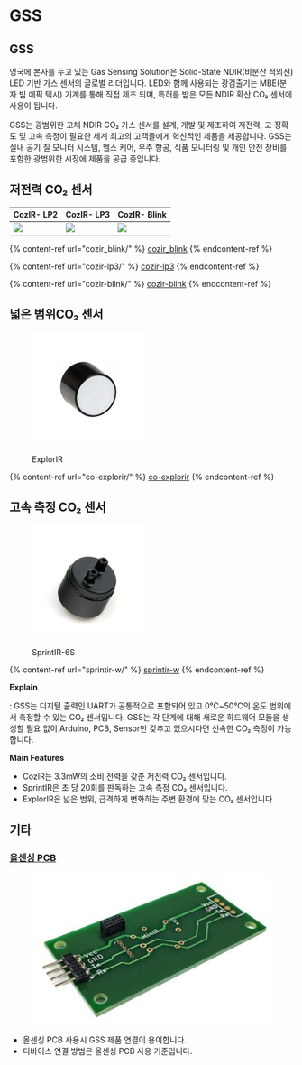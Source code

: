 # GSS

## GSS

영국에 본사를 두고 있는 Gas Sensing Solution은 Solid-State NDIR(비분산 적외선) LED 기반 가스 센서의 글로벌 리더입니다. LED와 함께 사용되는 광검출기는 MBE(분자 빔 에픽 택시) 기계를 통해 직접 제조 되며, 특허를 받은 모든 NDIR 확산 CO₂ 센서에 사용이 됩니다.

GSS는 광범위한 고체 NDIR CO₂ 가스 센서를 설계, 개발 및 제조하여 저전력, 고 정확도 및 고속 측정이 필요한 세계 최고의 고객들에게 혁신적인 제품을 제공합니다. GSS는 실내 공기 질 모니터 시스템, 헬스 케어, 우주 항공, 식품 모니터링 및 개인 안전 장비를 포함한 광범위한 시장에 제품을 공급 중입니다.

## 저전력 CO₂ 센서

| CozIR- LP2                                               | CozIR- LP3                                                                                                                                                                                       | CozIR- Blink                                                                                                                                                                                           |
| -------------------------------------------------------- | ------------------------------------------------------------------------------------------------------------------------------------------------------------------------------------------------ | ------------------------------------------------------------------------------------------------------------------------------------------------------------------------------------------------------ |
| ​![](../../.gitbook/assets/cozir\_blink\_main\_pic.jpg)​ | ​![](https://files.gitbook.com/v0/b/gitbook-x-prod.appspot.com/o/spaces%2F8USAZVpjShlBinaURjim%2Fuploads%2Fgit-blob-adfb2fc9365c8d670c9d2cd74380f81cc711bd41%2Fco2\_LP3\_mainpic.PNG?alt=media)​ | ​![](https://files.gitbook.com/v0/b/gitbook-x-prod.appspot.com/o/spaces%2F8USAZVpjShlBinaURjim%2Fuploads%2Fgit-blob-521cd503cabaaa676b61742968ae178a9a245d90%2Fcozir\_blink\_main\_pic.jpg?alt=media)​ |

{% content-ref url="cozir_blink/" %}
[cozir\_blink](cozir\_blink/)
{% endcontent-ref %}

{% content-ref url="cozir-lp3/" %}
[cozir-lp3](cozir-lp3/)
{% endcontent-ref %}

{% content-ref url="cozir-blink/" %}
[cozir-blink](cozir-blink/)
{% endcontent-ref %}

## 넓은 범위CO₂ 센서

<figure><img src="../../.gitbook/assets/ExplorIR-M_Main_pic_200_200.jpg" alt=""><figcaption><p>ExplorIR</p></figcaption></figure>

{% content-ref url="co-explorir/" %}
[co-explorir](co-explorir/)
{% endcontent-ref %}

##

## 고속 측정 CO₂ 센서

<figure><img src="../../.gitbook/assets/SprintIR_main_pic_200_200.jpg" alt=""><figcaption><p>SprintIR-6S</p></figcaption></figure>

{% content-ref url="sprintir-w/" %}
[sprintir-w](sprintir-w/)
{% endcontent-ref %}

**Explain**

: GSS는 디지털 출력인 UART가 공통적으로 포함되어 있고 0℃\~50℃의 온도 범위에서 측정할 수 있는 CO₂ 센서입니다. GSS는 각 단계에 대해 새로운 하드웨어 모듈을 생성할 필요 없이 Arduino, PCB, Sensor만 갖추고 있으시다면 신속한 CO₂ 측정이 가능합니다.

**Main Features**

* CozIR는 3.3mW의 소비 전력을 갖춘 저전력 CO₂ 센서입니다.
* SprintIR은 초 당 20회를 판독하는 고속 측정 CO₂ 센서입니다.
* ExplorIR은 넓은 범위, 급격하게 변화하는 주변 환경에 맞는 CO₂ 센서입니다

## 기타

### [올센싱 PCB](https://allsensing.com/product/detail.html?product\_no=1171\&cate\_no=65\&display\_group=1)

<figure><img src="../../.gitbook/assets/Allsensing_pcb.png" alt=""><figcaption></figcaption></figure>

* 올센싱 PCB 사용시 GSS 제품 연결이 용이합니다.
* 디바이스 연결 방법은 올센싱 PCB 사용 기준입니다.

